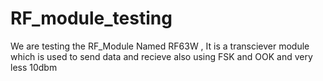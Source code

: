 # RF_module_testing
We are testing the RF_Module Named RF63W , It is a transciever module which is used to send data and recieve also using FSK and OOK and very less 10dbm 
